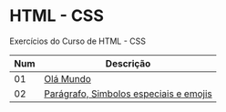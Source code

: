 # HTML - CSS
Exercícios do Curso de HTML - CSS

Num| Descrição
----|----
01|[Olá Mundo](https://github.com/thiagosan593/Html-css/tree/master/Exercicios/Ex001) 
02|[Parágrafo, Simbolos especiais e emojis](https://github.com/thiagosan593/Html-css/tree/master/Exercicios/Ex002)


